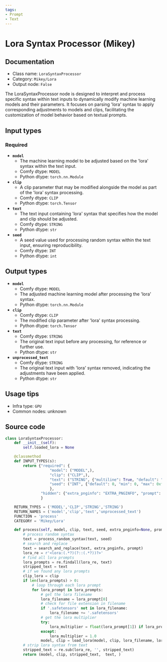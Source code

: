 ```yaml
---
tags:
- Prompt
- Text
---
```


# Lora Syntax Processor (Mikey)
## Documentation
- Class name: `LoraSyntaxProcessor`
- Category: `Mikey/Lora`
- Output node: `False`

The LoraSyntaxProcessor node is designed to interpret and process specific syntax within text inputs to dynamically modify machine learning models and their parameters. It focuses on parsing 'lora' syntax to apply corresponding adjustments to models and clips, facilitating the customization of model behavior based on textual prompts.
## Input types
### Required
- **`model`**
    - The machine learning model to be adjusted based on the 'lora' syntax within the text input.
    - Comfy dtype: `MODEL`
    - Python dtype: `torch.nn.Module`
- **`clip`**
    - A clip parameter that may be modified alongside the model as part of the 'lora' syntax processing.
    - Comfy dtype: `CLIP`
    - Python dtype: `torch.Tensor`
- **`text`**
    - The text input containing 'lora' syntax that specifies how the model and clip should be adjusted.
    - Comfy dtype: `STRING`
    - Python dtype: `str`
- **`seed`**
    - A seed value used for processing random syntax within the text input, ensuring reproducibility.
    - Comfy dtype: `INT`
    - Python dtype: `int`
## Output types
- **`model`**
    - Comfy dtype: `MODEL`
    - The adjusted machine learning model after processing the 'lora' syntax.
    - Python dtype: `torch.nn.Module`
- **`clip`**
    - Comfy dtype: `CLIP`
    - The modified clip parameter after 'lora' syntax processing.
    - Python dtype: `torch.Tensor`
- **`text`**
    - Comfy dtype: `STRING`
    - The original text input before any processing, for reference or further use.
    - Python dtype: `str`
- **`unprocessed_text`**
    - Comfy dtype: `STRING`
    - The original text input with 'lora' syntax removed, indicating the adjustments have been applied.
    - Python dtype: `str`
## Usage tips
- Infra type: `GPU`
- Common nodes: unknown


## Source code
```python
class LoraSyntaxProcessor:
    def __init__(self):
        self.loaded_lora = None

    @classmethod
    def INPUT_TYPES(s):
        return {"required": {
                    "model": ("MODEL",),
                    "clip": ("CLIP",),
                    "text": ("STRING", {"multiline": True, "default": "<lora:filename:weight>"}),
                    "seed": ("INT", {"default": 0, "min": 0, "max": 0xffffffffffffffff})
                    },
                "hidden": {"extra_pnginfo": "EXTRA_PNGINFO", "prompt": "PROMPT"},
                }

    RETURN_TYPES = ('MODEL','CLIP','STRING','STRING')
    RETURN_NAMES = ('model','clip','text','unprocessed_text')
    FUNCTION = 'process'
    CATEGORY = 'Mikey/Lora'

    def process(self, model, clip, text, seed, extra_pnginfo=None, prompt=None):
        # process random syntax
        text = process_random_syntax(text, seed)
        # search and replace
        text = search_and_replace(text, extra_pnginfo, prompt)
        lora_re = r'<lora:(.*?)(?::(.*?))?>'
        # find all lora prompts
        lora_prompts = re.findall(lora_re, text)
        stripped_text = text
        # if we found any lora prompts
        clip_lora = clip
        if len(lora_prompts) > 0:
            # loop through each lora prompt
            for lora_prompt in lora_prompts:
                # get the lora filename
                lora_filename = lora_prompt[0]
                # check for file extension in filename
                if '.safetensors' not in lora_filename:
                    lora_filename += '.safetensors'
                # get the lora multiplier
                try:
                    lora_multiplier = float(lora_prompt[1]) if lora_prompt[1] != '' else 1.0
                except:
                    lora_multiplier = 1.0    
                model, clip = load_lora(model, clip, lora_filename, lora_multiplier, lora_multiplier)
        # strip lora syntax from text
        stripped_text = re.sub(lora_re, '', stripped_text)
        return (model, clip, stripped_text,  text, )

```
